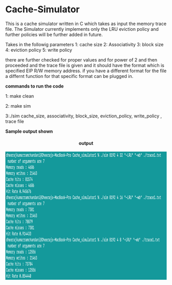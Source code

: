 # Cache-Simulator
This is a cache simulator written in C which takes as input the memory trace file.  The Simulator currently implements only the LRU eviction policy and further policies will be further added in future. 

Takes in the followig parameters 
1: cache size 
2: Associativity 
3: block size 
4: eviction policy 
5: write policy 

there are further checked for proper values and for power of 2 and then proceeded and the trace file is given and it should have the format which is specified   EIP  R/W   memory address.  if you have a different format for the file a differnt function for that specific format can be plugged in.


 <b> commands to run the code </b> 

1: make clean 

2: make sim 

3:./sim cache_size,  associativity,  block_size,  eviction_policy, write_policy , trace file



<p> <b> Sample output shown </b> </p>
<div align="center">
 <h4> output</h4>
  <img src="./output1.png" height=400px">
</div>

